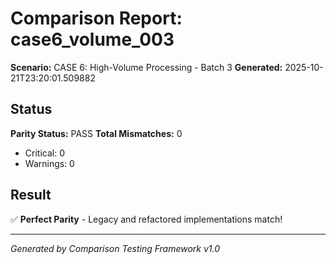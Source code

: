 # Comparison Report: case6_volume_003
**Scenario:** CASE 6: High-Volume Processing - Batch 3
**Generated:** 2025-10-21T23:20:01.509882

## Status
**Parity Status:** PASS
**Total Mismatches:** 0
  - Critical: 0
  - Warnings: 0

## Result
✅ **Perfect Parity** - Legacy and refactored implementations match!

---
*Generated by Comparison Testing Framework v1.0*